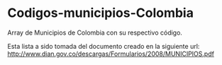 # Codigos-municipios-Colombia
Array de Municipios de Colombia con su respectivo código.

Esta lista a sido tomada del documento creado en la siguiente url: http://www.dian.gov.co/descargas/Formularios/2008/MUNICIPIOS.pdf
